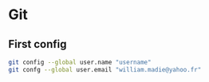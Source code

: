 # Git

## First config

```bash
git config --global user.name "username"
git confg --global user.email "william.madie@yahoo.fr"
```
